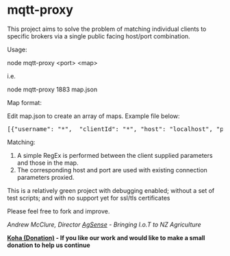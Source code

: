 # mqtt-proxy

This project aims to solve the problem of matching individual clients to specific brokers via a single public facing host/port combination.

Usage:

node mqtt-proxy &lt;port&gt; &lt;map&gt;

i.e.

node mqtt-proxy 1883 map.json

Map format:

Edit map.json to create an array of maps.  Example file below:
</p>
<pre>
[{"username": "*",  "clientId": "*", "host": "localhost", "port": "1883"}]
</pre>

Matching:
<ol>
<li>A simple RegEx is performed between the client supplied parameters and those in the map.</li>
<li>The corresponding host and port are used with existing connection parameters proxied.</li>
</ol>

This is a relatively green project with debugging enabled; without a set of test scripts; and with no support yet for ssl/tls certificates

Please feel free to fork and improve.

<i>
Andrew McClure, Director <a href="http://agsense.co.nz">AgSense</a> -  Bringing I.o.T to NZ Agriculture
</i>

<b><a href="https://payment.swipehq.com/?product_id=EB82DA1340C7E">Koha (Donation)</a> - If you like our work and would like to make a small donation to help us continue</b>

